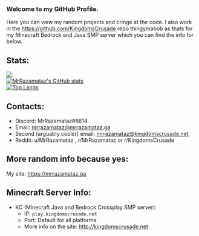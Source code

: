 ### Welcome to my GitHub Profile.
Here you can view my random projects and cringe at the code. I also work in the https://github.com/KingdomsCrusade repo thingymabob as thats for my Minecraft Bedrock and Java SMP server which you can find the info for below.  
## Stats:  
![](https://komarev.com/ghpvc/?username=MrRazamataz&color=orange&style=plastic)  
[![MrRazamataz's GitHub stats](https://github-readme-stats.vercel.app/api?username=MrRazamataz)](https://github.com/MrRazamataz)  
[![Top Langs](https://github-readme-stats.vercel.app/api/top-langs/?username=MrRazamataz&layout=compact)](https://github.com/MrRazamataz)
## Contacts:
* Discord: MrRazamataz#6614
* Email: mrrazamataz@mrrazamataz.ga
* Second (arguably cooler) email: mrrazamataz@kingdomscrusade.net
* Reddit: u/MrRazamataz , r/MrRazamataz or r/KingdomsCrusade

## More random info because yes:
My site: https://mrrazamataz.ga 



## Minecraft Server Info:

- KC (Minecraft Java and Bedrock Crossplay SMP server):
  - IP: `play.kingdomscrusade.net`
  - Port: Default for all platforms. 
  - More info on the site: http://kingdomscrusade.net



